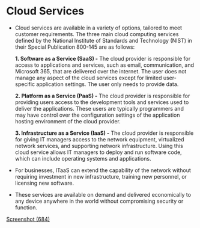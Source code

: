 # Cloud Services


- Cloud services are available in a variety of options, tailored to meet customer requirements. The three main cloud computing services defined by the National Institute of Standards and Technology (NIST) in their Special Publication 800-145 are as follows:

    **1. Software as a Service (SaaS) -** The cloud provider is responsible for access to applications and services, such as email, communication, and Microsoft 365, that are delivered over the internet. 
                                          The user does not manage any aspect of the cloud services except for limited user-specific application settings. 
                                          The user only needs to provide data.
    
    **2. Platform as a Service (PaaS) -** The cloud provider is responsible for providing users access to the development tools and services used to deliver the applications. 
                                          These users are typically programmers and may have control over the configuration settings of the application hosting environment of the cloud provider.
    
    **3. Infrastructure as a Service (IaaS) -** The cloud provider is responsible for giving IT managers access to the network equipment, virtualized network services, and supporting network infrastructure. 
                                                Using this cloud service allows IT managers to deploy and run software code, which can include operating systems and applications.

- For businesses, ITaaS can extend the capability of the network without requiring investment in new infrastructure, training new personnel, or licensing new software. 

- These services are available on demand and delivered economically to any device anywhere in the world without compromising security or function.


[Screenshot (684)](https://user-images.githubusercontent.com/63872951/175614366-7fdae476-142f-48b4-9913-511f0e5fa48c.png)
